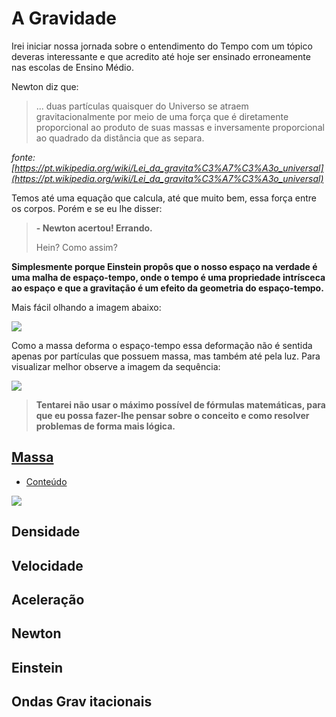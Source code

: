 # A Gravidade

Irei iniciar nossa jornada sobre o entendimento do Tempo com um tópico deveras interessante e que acredito até hoje ser ensinado erroneamente nas escolas de Ensino Médio.

Newton diz que: 

> ... duas partículas quaisquer do Universo se atraem gravitacionalmente por meio de uma força que é diretamente proporcional ao produto de suas massas e inversamente proporcional ao quadrado da distância que as separa.

*fonte: [https://pt.wikipedia.org/wiki/Lei_da_gravita%C3%A7%C3%A3o_universal](https://pt.wikipedia.org/wiki/Lei_da_gravita%C3%A7%C3%A3o_universal)*

Temos até uma equação que calcula, até que muito bem, essa força entre os corpos. Porém e se eu lhe disser:

> **- Newton acertou! Errando.**
>
> Hein? Como assim?

**Simplesmente porque Einstein propôs que o nosso espaço na verdade é uma malha de espaço-tempo, onde o tempo é uma propriedade intrísceca ao espaço e que a gravitação é um efeito da geometria do espaço-tempo.**

Mais fácil olhando a imagem abaixo:

![](http://cftc.cii.fc.ul.pt/PRISMA/capitulos/capitulo1/modulo4/images/curva-sol.png)

Como a massa deforma o espaço-tempo essa deformação não é sentida apenas por partículas que possuem massa, mas também até pela luz. Para visualizar melhor observe a imagem da sequência:

![](http://cftc.cii.fc.ul.pt/PRISMA/capitulos/capitulo1/modulo4/images/def-luz.jpg)


> **Tentarei não usar o máximo possível de fórmulas matemáticas, para que eu possa fazer-lhe pensar sobre o conceito e como resolver problemas de forma mais lógica.**


## [Massa](massa.md)

- [Conteúdo](massa.md)

![](https://raw.githubusercontent.com/suissa/Ebooks/master/Fisica/S%C3%A9rie%20-%20O%20Tempo/A%20Gravidade/images/peso.jpg)



## Densidade

## Velocidade

## Aceleração


## Newton

## Einstein

## Ondas Grav  itacionais
